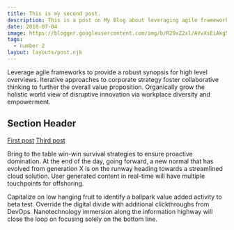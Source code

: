 ```yaml
---
title: This is my second post.
description: This is a post on My Blog about leveraging agile frameworks.
date: 2018-07-04
image: https://blogger.googleusercontent.com/img/b/R29vZ2xl/AVvXsEiAkg57MV3HQXJmg4vofIbIkZWOfCcHq34SK6DOFCLNH5ARfOBJ9vseOJ7UXIQAQz0SoaK3eVuPIXny1RMOZpNCc7SXkYO6rDubPGGcuVKAzdu-q9BV082-GG0A-HOZ7XjaJ3YRHdolr02enrU3DFHYwJKU6Yqd4E8OqgLK-5dvM5nhVLzAvVM_pVRCtA/s500/aplikasi%20toko%20kasir%20online%20shop%20(2).webp
tags:
  - number 2
layout: layouts/post.njk
---
```


Leverage agile frameworks to provide a robust synopsis for high level overviews. Iterative approaches to corporate strategy foster collaborative thinking to further the overall value proposition. Organically grow the holistic world view of disruptive innovation via workplace diversity and empowerment.

## Section Header

<a href="{{ '/posts/firstpost/' | url }}">First post</a>
<a href="{{ '/posts/thirdpost/' | url }}">Third post</a>

Bring to the table win-win survival strategies to ensure proactive domination. At the end of the day, going forward, a new normal that has evolved from generation X is on the runway heading towards a streamlined cloud solution. User generated content in real-time will have multiple touchpoints for offshoring.

Capitalize on low hanging fruit to identify a ballpark value added activity to beta test. Override the digital divide with additional clickthroughs from DevOps. Nanotechnology immersion along the information highway will close the loop on focusing solely on the bottom line.
